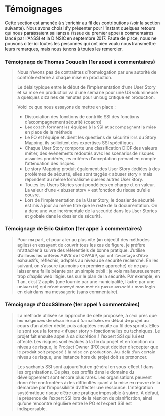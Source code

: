 # Témoignages

Cette section est amenée à s'enrichir au fil des contributions \(voir la section suivante\). Nous avons choisi d'y présenter pour l'instant quelques retours qui nous paraissaient saillants à l'issue du premier appel à commentaires lancé par l'ANSSI et la DINSIC en septembre 2017. Faute de place, nous ne pouvons citer ici toutes les personnes qui ont bien voulu nous transmettre leurs remarques, mais nous tenons à toutes les remercier.

### Témoignage de Thomas Coquelin \(1er appel à commentaires\)

> Nous n’avons pas de contraintes d’homologation par une autorité de contrôle externe à chaque mise en production.
>
> Le délai typique entre le début de l’implémentation d’une User Story et sa mise en production va d’une semaine pour une US volumineuse à quelques dizaines de minutes pour un bug critique en production.
>
> Voici ce que nous essayons de mettre en place :
>
> * Dissociation des fonctions de contrôle SSI des fonctions d’accompagnement sécurité \(coachs\)
> * Les coach forment les équipes à la SSI et accompagnent la mise en place de la méthode
> * Le PO et l’équipe étudient les questions de sécurité lors du Story Mapping, ils sollicitent des expertises SSI spécifiques.
> * Chaque User Story comporte une classification DICP des valeurs métier, des événements redoutés avec les scenarios de risques associés pondérés, les critères d’acceptation prenant en compte l’atténuation des risques.
> * Le story Mapping produit également des User Story dédiées à des problèmes de sécurité, elles sont taggés « abuser story » mais répondent au même formalisme que les autres User Story.
> * Toutes les Users Stories sont pondérées en charge et en valeur. La valeur d’une « abuser story » est fonction du risque qu’elle couvre.
> * Lors de l’implementation de la User Story, le dossier de sécurité est mis à jour au même titre que le reste de la documentation. On a donc une vue incrémentale de la securité dans les User Stories et globale dans le dossier de sécurité.

### Témoignage de Eric Quinton \(1er appel à commentaires\)

> Pour ma part, et pour aller au plus vite \(un objectif des méthodes agiles\) en essayant de couvrir tous les cas de figure, je préfère m’attacher à suivre des référentiels de bonne pratique. J’utilise d’ailleurs les critères ASVS de l’OWASP, qui ont l’avantage d’être exhaustifs, réfléchis, adaptés au niveau de sécurité recherché. En les suivant, on s’assure \(au moins en première approche\) de ne pas laisser une faille béante par un simple oubli : je vois malheureusement trop d’applis web litigieuses sur le plan de la sécurité. Par exemple, en 1 an, c’est 2 applis \(une fournie par une municipalité, l’autre par une université\) qui m’ont envoyé mon mot de passe associé à mon login en clair dans ma messagerie \(sans commentaire\).

### Témoignage d'OccSSImore \(1er appel à commentaires\)

> La méthode utilisée se rapproche de celle proposée, à ceci près que les exigences de sécurité sont formalisées en début de projet au cours d’un atelier dédié, puis adaptées ensuite au fil des sprints. Elles le sont sous la forme « d’user story » fonctionnelles ou techniques. Le projet fait ensuite appel à sa discrétion à l’expert SSI qui lui est affecté. Les risques sont évalués à la fin du projet et en fonction du niveau de risque, le Product Owner \(PO\) peut décider d’accepter que le produit soit proposé à la mise en production. Au-delà d’un certain niveau de risque, une instance hors du projet doit se prononcer.
>
> Les sachants SSI sont aujourd’hui en général en sous-effectif dans les organisations. De plus, ces profils dans le domaine du développement sont encore plus rares. Les organisations peuvent donc être confrontées à des difficultés quant à la mise en œuvre de la démarche par l’impossibilité d’affecter une ressource. L’intégration systématique risque d’être une pratique impossible à suivre. A défaut, la présence de l’expert SSI lors de la réunion de planification, ainsi qu’une rencontre régulière entre le PO et l’expert SSI est indispensable.



